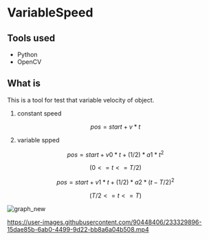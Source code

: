 # VariableSpeed


## Tools used

- Python
- OpenCV


## What is
This is a tool for test that variable velocity of object.

1) constant speed 

$$pos = start + v*t$$





2) variable spped

$$pos = start + v0 * t + (1/2) * a1 * t^2 $$    

$$(0 <= t <= T/2)$$



$$pos = start + v1 * t + (1/2) * a2 * (t - T/2)^2$$     

$$(T/2 <= t <= T)$$


![graph_new](https://user-images.githubusercontent.com/90448406/233327193-9b6a3e90-a8a3-452c-8683-89c42fdd98cf.png)





https://user-images.githubusercontent.com/90448406/233329896-15dae85b-6ab0-4499-9d22-bb8a6a04b508.mp4



